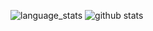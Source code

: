 ![language_stats](https://github-readme-stats-kappa-swart.vercel.app/api/top-langs/?username=fadhiilrachman&hide_langs_below=1&theme=tokyonight)
![github stats](https://github-readme-stats-kappa-swart.vercel.app/api?username=fadhiilrachman&show_icons=true&theme=tokyonight)

<!--
**fadhiilrachman/fadhiilrachman** is a ✨ _special_ ✨ repository because its `README.md` (this file) appears on your GitHub profile.

Here are some ideas to get you started:

- 🔭 I’m currently working on ...
- 🌱 I’m currently learning ...
- 👯 I’m looking to collaborate on ...
- 🤔 I’m looking for help with ...
- 💬 Ask me about ...
- 📫 How to reach me: ...
- 😄 Pronouns: ...
- ⚡ Fun fact: ...
-->
